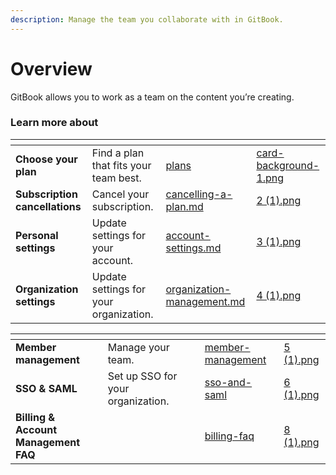 ```yaml
---
description: Manage the team you collaborate with in GitBook.
---
```


# Overview

GitBook allows you to work as a team on the content you’re creating.

### Learn more about

<table data-card-size="large" data-view="cards"><thead><tr><th></th><th></th><th data-hidden data-card-target data-type="content-ref"></th><th data-hidden data-card-cover data-type="files"></th></tr></thead><tbody><tr><td><strong>Choose your plan</strong></td><td>Find a plan that fits your team best.</td><td><a href="plans/">plans</a></td><td><a href="../.gitbook/assets/card-background-1.png">card-background-1.png</a></td></tr><tr><td><strong>Subscription cancellations</strong></td><td>Cancel your subscription.</td><td><a href="cancelling-a-plan.md">cancelling-a-plan.md</a></td><td><a href="../.gitbook/assets/2 (1).png">2 (1).png</a></td></tr><tr><td><strong>Personal settings</strong></td><td>Update settings for your account.</td><td><a href="account-settings.md">account-settings.md</a></td><td><a href="../.gitbook/assets/3 (1).png">3 (1).png</a></td></tr><tr><td><strong>Organization settings</strong></td><td>Update settings for your organization.</td><td><a href="organization-management.md">organization-management.md</a></td><td><a href="../.gitbook/assets/4 (1).png">4 (1).png</a></td></tr></tbody></table>

<table data-view="cards"><thead><tr><th></th><th></th><th></th><th data-hidden data-card-target data-type="content-ref"></th><th data-hidden data-card-cover data-type="files"></th></tr></thead><tbody><tr><td><strong>Member management</strong></td><td>Manage your team.</td><td></td><td><a href="member-management/">member-management</a></td><td><a href="../.gitbook/assets/5 (1).png">5 (1).png</a></td></tr><tr><td><strong>SSO &#x26; SAML</strong></td><td>Set up SSO for your organization.</td><td></td><td><a href="sso-and-saml/">sso-and-saml</a></td><td><a href="../.gitbook/assets/6 (1).png">6 (1).png</a></td></tr><tr><td><strong>Billing &#x26; Account Management FAQ</strong></td><td></td><td></td><td><a href="billing-faq/">billing-faq</a></td><td><a href="../.gitbook/assets/8 (1).png">8 (1).png</a></td></tr></tbody></table>
